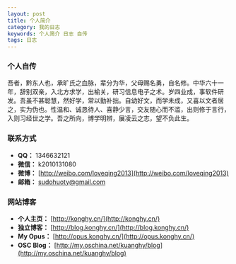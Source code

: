 ```yaml
---
layout: post
title: 个人简介
category: 我的日志
keywords: 个人简介 日志 自传
tags: 日志
---
```


### 个人自传

吾者，黔东人也，承旷氏之血脉，辈分为华，父母赐名勇，自名修。中华六十一年，辞别双亲，入北方求学，出榆关，研习信息电子之术。岁四业成，事软件研发。吾虽不甚聪慧，然好学，常以勤补拙。自幼好文，而学未成，又喜以文者居之，实为伪也。性温和、诚恳待人、喜静少言，交友随心而不滥，出则修于言行，入则习经世之学。吾之所向，博学明辨，展凌云之志，望不负此生。

### 联系方式

- **QQ：** 1346632121
- **微信：** k2010131080
- **微博：** [http://weibo.com/loveqing2013](http://weibo.com/loveqing2013)
- **邮箱：** <a herf="mailto:sudohuoty@163.com">sudohuoty@gmail.com</a>

### 网站博客

- **个人主页：** [http://konghy.cn/](http://konghy.cn/)
- **独立博客：** [http://blog.konghy.cn/](http://blog.konghy.cn/)
- **My Opus：** [http://opus.konghy.cn/](http://opus.konghy.cn/)
- **OSC Blog：** [http://my.oschina.net/kuanghy/blog](http://my.oschina.net/kuanghy/blog)
